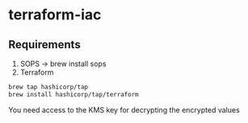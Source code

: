# terraform-iac

## Requirements

1. SOPS -> brew install sops
2. Terraform

```bash
brew tap hashicorp/tap
brew install hashicorp/tap/terraform
```

You need access to the KMS key for decrypting the encrypted values